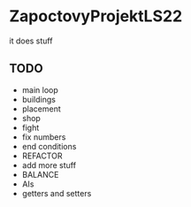 # ZapoctovyProjektLS22

it does stuff

## TODO

- main loop
- buildings
- placement
- shop
- fight
- fix numbers
- end conditions
- REFACTOR
- add more stuff
- BALANCE
- AIs
- getters and setters
